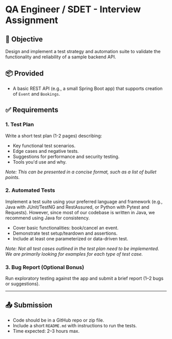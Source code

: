 # QA Engineer / SDET - Interview Assignment

## 🎯 Objective
Design and implement a test strategy and automation suite to validate the functionality and reliability of a sample backend API.

## 📦 Provided
- A basic REST API (e.g., a small Spring Boot app) that supports creation of `Event` and `Bookings`.

## ✅ Requirements

### 1. **Test Plan**
Write a short test plan (1-2 pages) describing:
- Key functional test scenarios.
- Edge cases and negative tests.
- Suggestions for performance and security testing.
- Tools you'd use and why.

_Note: This can be presented in a concise format, such as a list of bullet points._

### 2. **Automated Tests**
Implement a test suite using your preferred language and framework (e.g., Java with JUnit/TestNG and RestAssured, or Python with Pytest and Requests). 
However, since most of our codebase is written in Java, we recommend using Java for consistency.
- Cover basic functionalities: book/cancel an event.
- Demonstrate test setup/teardown and assertions.
- Include at least one parameterized or data-driven test.

_Note: Not all test cases outlined in the test plan need to be implemented. We are primarily looking for examples for each type of test case._

### 3. **Bug Report (Optional Bonus)**
Run exploratory testing against the app and submit a brief report (1–2 bugs or suggestions).

---

## 📤 Submission
- Code should be in a GitHub repo or zip file.
- Include a short `README.md` with instructions to run the tests.
- Time expected: 2–3 hours max.
